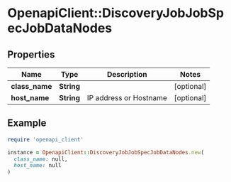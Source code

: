 # OpenapiClient::DiscoveryJobJobSpecJobDataNodes

## Properties

| Name | Type | Description | Notes |
| ---- | ---- | ----------- | ----- |
| **class_name** | **String** |  | [optional] |
| **host_name** | **String** | IP address or Hostname | [optional] |

## Example

```ruby
require 'openapi_client'

instance = OpenapiClient::DiscoveryJobJobSpecJobDataNodes.new(
  class_name: null,
  host_name: null
)
```

